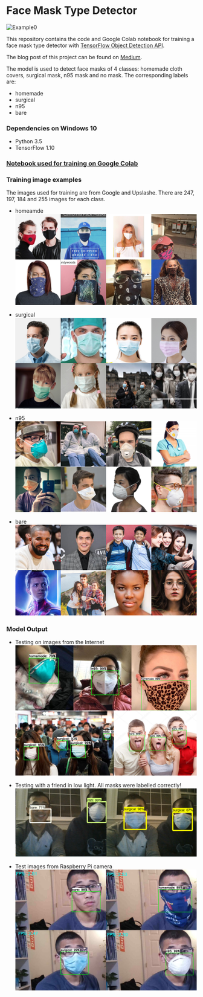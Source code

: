 # Face Mask Type Detector

![Example0](/test_snapshots/square_testing_GIF.gif)


This repository contains the code and Google Colab notebook for training a face mask type detector with [TensorFlow Object Detection API](https://github.com/tensorflow/models/tree/master/research/object_detection). 

The blog post of this project can be found on [Medium](). 

The model is used to detect face masks of 4 classes: homemade cloth covers, surgical mask, n95 mask and no mask. The corresponding labels are:
- homemade
- surgical 
- n95
- bare


### Dependencies on Windows 10
- Python 3.5
- TensorFlow 1.10

### [Notebook used for training on Google Colab](/face_mask_type_detection_ssdmobile.ipynb)


### Training image examples
The images used for training are from Google and Upslashe. There are 247, 197, 184 and 255 images for each class. 

- homeamde
![homemade](/test_snapshots/homemade_examples.png)


- surgical 
![surgical](/test_snapshots/surgical_examples.png)


- n95
![n95](/test_snapshots/n95_examples.png)


- bare
![bare](/test_snapshots/no_mask_examples.png)



### Model Output

- Testing on images from the Internet
![Example1](/test_snapshots/face_mask_testing_4.png)


- Testing with a friend in low light. All masks were labelled correctly!
![Example2](/test_snapshots/face_mask_testing_1.png)


- Test images from Raspberry Pi camera
![Example3](/test_snapshots/face_mask_testing_2.png)
